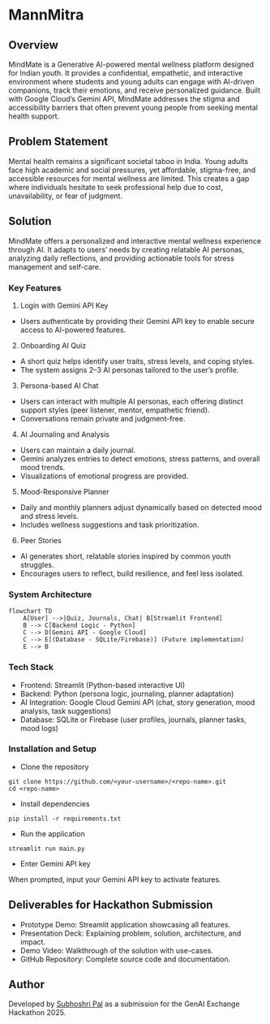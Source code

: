# MannMitra

## Overview
MindMate is a Generative AI-powered mental wellness platform designed for Indian youth. It provides a confidential, empathetic, and interactive environment where students and young adults can engage with AI-driven companions, track their emotions, and receive personalized guidance. Built with Google Cloud’s Gemini API, MindMate addresses the stigma and accessibility barriers that often prevent young people from seeking mental health support.

## Problem Statement
Mental health remains a significant societal taboo in India. Young adults face high academic and social pressures, yet affordable, stigma-free, and accessible resources for mental wellness are limited. This creates a gap where individuals hesitate to seek professional help due to cost, unavailability, or fear of judgment.

## Solution
MindMate offers a personalized and interactive mental wellness experience through AI. It adapts to users’ needs by creating relatable AI personas, analyzing daily reflections, and providing actionable tools for stress management and self-care.

### Key Features

1. Login with Gemini API Key
- Users authenticate by providing their Gemini API key to enable secure access to AI-powered features.

2. Onboarding AI Quiz
- A short quiz helps identify user traits, stress levels, and coping styles.
- The system assigns 2–3 AI personas tailored to the user’s profile.

3. Persona-based AI Chat
- Users can interact with multiple AI personas, each offering distinct support styles (peer listener, mentor, empathetic friend).
- Conversations remain private and judgment-free.

4. AI Journaling and Analysis
- Users can maintain a daily journal.
- Gemini analyzes entries to detect emotions, stress patterns, and overall mood trends.
- Visualizations of emotional progress are provided.

5. Mood-Responsive Planner
- Daily and monthly planners adjust dynamically based on detected mood and stress levels.
- Includes wellness suggestions and task prioritization.

6. Peer Stories
- AI generates short, relatable stories inspired by common youth struggles.
- Encourages users to reflect, build resilience, and feel less isolated.

### System Architecture
```
flowchart TD
    A[User] -->|Quiz, Journals, Chat| B[Streamlit Frontend]
    B --> C[Backend Logic - Python]
    C --> D[Gemini API - Google Cloud]
    C --> E[(Database - SQLite/Firebase)] (Future implementation)
    E --> B
```

### Tech Stack

- Frontend: Streamlit (Python-based interactive UI)
- Backend: Python (persona logic, journaling, planner adaptation)
- AI Integration: Google Cloud Gemini API (chat, story generation, mood analysis, task suggestions)
- Database: SQLite or Firebase (user profiles, journals, planner tasks, mood logs)

### Installation and Setup

- Clone the repository
```
git clone https://github.com/<your-username>/<repo-name>.git
cd <repo-name>
```

- Install dependencies
```
pip install -r requirements.txt
```

- Run the application
```
streamlit run main.py
```

- Enter Gemini API key

When prompted, input your Gemini API key to activate features.

## Deliverables for Hackathon Submission

- Prototype Demo: Streamlit application showcasing all features.
- Presentation Deck: Explaining problem, solution, architecture, and impact.
- Demo Video: Walkthrough of the solution with use-cases.
- GitHub Repository: Complete source code and documentation.

## Author

Developed by [Subhoshri Pal](https://github.com/Subhoshri) as a submission for the GenAI Exchange Hackathon 2025.
